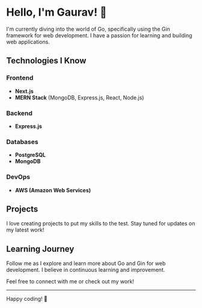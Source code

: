 # Hello, I'm Gaurav! 👋

I'm currently diving into the world of Go, specifically using the Gin framework for web development. I have a passion for learning and building web applications.

## Technologies I Know

### Frontend
- **Next.js**
- **MERN Stack** (MongoDB, Express.js, React, Node.js)

### Backend
- **Express.js**

### Databases
- **PostgreSQL**
- **MongoDB**

### DevOps
- **AWS (Amazon Web Services)**

## Projects

I love creating projects to put my skills to the test. Stay tuned for updates on my latest work!

## Learning Journey

Follow me as I explore and learn more about Go and Gin for web development. I believe in continuous learning and improvement.

Feel free to connect with me or check out my work!

---

Happy coding! 🚀
